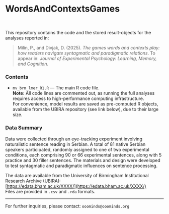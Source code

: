 # WordsAndContextsGames

<br>

This repository contains the code and the stored result-objects for the analyses reported in:

> Milin, P., and Divjak, D. (2025). *The games words and contexts play: how readers navigate syntagmatic and paradigmatic relations*. To appear in: *Journal of Experimental Psychology: Learning, Memory, and Cognition*.

### Contents

+ `mv_brm_lmer_R1.R` — The main R code file.  
  **Note:** All code lines are commented out, as running the full analyses requires access to high-performance computing infrastructure.  
  For convenience, model results are saved as pre-computed R objects, available from the UBIRA repository (see link below), due to their large size.

### Data Summary

Data were collected through an eye-tracking experiment involving naturalistic sentence reading in Serbian. A total of 81 native Serbian speakers participated, randomly assigned to one of two experimental conditions, each comprising 90 or 66 experimental sentences, along with 5 practice and 30 filler sentences. The materials and design were developed to test syntagmatic and paradigmatic influences on sentence processing.

The data are available from the University of Birmingham Institutional Research Archive (UBIRA):  
[https://edata.bham.ac.uk/XXXX/](https://edata.bham.ac.uk/XXXX/)  
Files are provided in `.csv` and `.rda` formats.

---

For further inquiries, please contact: `ooominds@ooominds.org`
